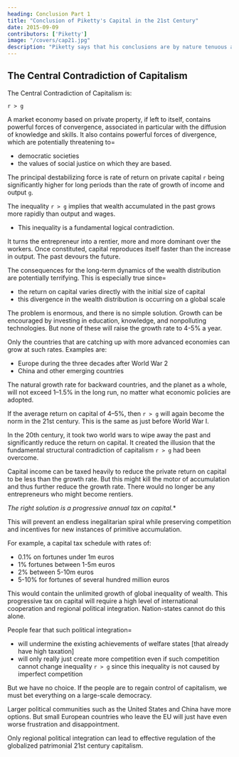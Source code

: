 ```yaml
---
heading: Conclusion Part 1
title: "Conclusion of Piketty's Capital in the 21st Century"
date: 2015-09-09
contributors: ['Piketty']
image: "/covers/cap21.jpg"
description: "Piketty says that his conclusions are by nature tenuous and deserve to be questioned and debated. Social science does not produce mathematical certainties that substitute open debate"
---
```


<!-- I have presented the current state of our historical knowledge concerning the dynamics of the distribution of wealth and income since the eighteenth century, and I have attempted to draw from this knowledge whatever lessons can be drawn for the century ahead.

The sources on which this book draws are more extensive than any previous author has assembled, but they remain imperfect and incomplete. All of my conclusions are by nature tenuous and deserve to be questioned and debated. It is not the purpose of social science research to produce mathematical certainties that can substitute for open, democratic debate in which all shades of opinion are represented. -->

## The Central Contradiction of Capitalism

The Central Contradiction of Capitalism is:

`r > g`


A market economy based on private property, if left to itself, contains powerful forces of convergence, associated in particular with the diffusion of knowledge and skills. It also contains powerful forces of divergence, which are potentially threatening to= 
- democratic societies 
- the values of social justice on which they are based.

The principal destabilizing force is rate of return on private capital `r` being significantly higher for long periods than the rate of growth of income and output `g`.

The inequality `r > g` implies that wealth accumulated in the past grows more rapidly than output and wages. 
- This inequality is a fundamental logical contradiction. 

It turns the entrepreneur into a rentier, more and more dominant over the workers. Once constituted, capital reproduces itself faster than the increase in output. The past devours the future.

The consequences for the long-term dynamics of the wealth distribution are potentially terrifying. This is especially true since= 
- the return on capital varies directly with the initial size of capital
- this divergence in the wealth distribution is occurring on a global scale

The problem is enormous, and there is no simple solution. Growth can be encouraged by investing in education, knowledge, and nonpolluting technologies. But none of these will raise the growth rate to 4-5% a year. 

Only the countries that are catching up with more advanced economies can grow at such rates. Examples are: 
- Europe during the three decades after World War 2
- China and other emerging countries  

<!-- For countries at the world technological frontier—and thus ultimately for the planet as a whole—there is ample reason to believe that the  -->

The natural growth rate <!-- for backward countries, and --> for backward countries, and the planet as a whole, will not exceed 1–1.5% in the long run, no matter what economic policies are adopted.

If the average return on capital of 4–5%, then `r > g` will again become the norm in the 21st century. This is the same as just before World War I. 

In the 20th century, <!-- , as it had been throughout history until the eve of . In the twentieth century --> it took two world wars to wipe away the past and significantly reduce the return on capital. It created the illusion that the fundamental structural contradiction of capitalism `r > g` had been overcome.

Capital income can be taxed heavily to reduce the private return on capital to be less than the growth rate. But this might <!-- But if one did that indiscriminately and heavy-handedly, one would risk --> kill the motor of accumulation and thus further reduce the growth rate. There would no longer be any entrepreneurs who might become <!-- would then no longer have the time to turn into --> rentiers. <!-- , since there would be no more entrepreneurs. -->

**The right solution is a progressive annual tax on capital*.** 



This will prevent an endless inegalitarian spiral while preserving competition and incentives for new instances of primitive accumulation. 

For example, a capital tax schedule with rates of:
- 0.1% on fortunes under 1m euros
- 1% fortunes between 1-5m euros
- 2% between 5-10m euros
- 5-10% for fortunes of several hundred million euros

This would contain the unlimited growth of global inequality of wealth. <!-- , which is currently increasing at a rate that cannot be sustained in the long run and that ought to worry even the most fervent champions of the self-regulated market. -->  <!-- Historical experience shows, moreover, that such immense inequalities of wealth have little to do with the entrepreneurial spirit and are of no use in promoting growth. Nor are they of any “common utility,” to borrow the nice expression from the 1789 Declaration of the Rights of Man and the Citizen with which I began this book. --> This progressive tax on capital will require a high level of international cooperation and regional political integration. Nation-states cannot do this alone. 

People fear that such political integration= 
- will undermine the existing achievements of welfare states [that already have high taxation]
- will only really just create more competition even if such competition cannot change inequality `r > g` since this inequality is not caused by imperfect competition

<!-- It is not within the reach of the nation-states in which earlier social compromises were hammered out. Many people worry that moving toward greater cooperation and political integration within, say, the European Union only undermines existing achievements (starting with the social states that the various countries of Europe constructed in response to the shocks of the twentieth century) without constructing anything new other than a vast market predicated on ever purer and more perfect competition.  -->

<!-- Yet pure and perfect competition cannot alter the inequality r > g, which is not the consequence of any market “imperfection.” On the contrary. Although the risk is real, I do not see any genuine  -->

But we have no choice. If the people are to regain control of capitalism, we must bet everything on a large-scale democracy. 

<!-- —and in Europe, democracy on a European scale.  -->

Larger political communities such as the United States and China have more options. But small European countries who leave the EU will just have even worse frustration and disappointment.

<!--  national withdrawal can only lead to  than currently exists with the European Union.  -->

<!-- The nation-state is still the right level at which to modernize any number of social and fiscal policies and to develop new forms of governance and shared ownership intermediate between public and private ownership, which is one of the major challenges for the century ahead. But  -->

Only regional political integration can lead to effective regulation of the globalized patrimonial 21st century capitalism.

<!-- For a Political and Historical Economics

I would like to conclude with a few words about economics and social science. As I made clear in the introduction, I see  -->
